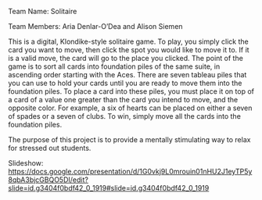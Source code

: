 Team Name: Solitaire

Team Members: Aria Denlar-O’Dea and Alison Siemen

This is a digital, Klondike-style solitaire game. To play, you simply click the card you want to move,
then click the spot you would like to move it to. If it is a valid move, the card will go to the place you clicked.
The point of the game is to sort all cards into foundation piles of the same suite, in ascending order starting with the Aces.
There are seven tableau piles that you can use to hold your cards until you are ready to move them into the foundation piles.
To place a card into these piles, you must place it on top of a card of a value one greater than the card you intend to move,
and the opposite color. For example, a six of hearts can be placed on either a seven of spades or a seven of clubs. To win,
simply move all the cards into the foundation piles.

The purpose of this project is to provide a mentally stimulating way to relax for stressed out students.

Slideshow:
https://docs.google.com/presentation/d/1G0vkj9L0mrouin01nHU2J1eyTP5y8qbA3bjcGBQO5DI/edit?slide=id.g3404f0bdf42_0_1919#slide=id.g3404f0bdf42_0_1919
